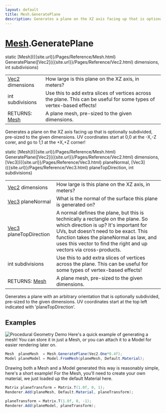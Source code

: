 ```yaml
---
layout: default
title: Mesh.GeneratePlane
description: Generates a plane on the XZ axis facing up that is optionally subdivided, pre-sized to the given dimensions. UV coordinates start at 0,0 at the -X,-Z corer, and go to 1,1 at the +X,+Z corner!
---
```

# [Mesh]({{site.url}}/Pages/Reference/Mesh.html).GeneratePlane

<div class='signature' markdown='1'>
static [Mesh]({{site.url}}/Pages/Reference/Mesh.html) GeneratePlane([Vec2]({{site.url}}/Pages/Reference/Vec2.html) dimensions, int subdivisions)
</div>

|  |  |
|--|--|
|[Vec2]({{site.url}}/Pages/Reference/Vec2.html) dimensions|How large is this plane on the XZ axis, in meters?|
|int subdivisions|Use this to add extra slices of vertices across the plane.              This can be useful for some types of vertex-based effects!|
|RETURNS: [Mesh]({{site.url}}/Pages/Reference/Mesh.html)|A plane mesh, pre-sized to the given dimensions.|

Generates a plane on the XZ axis facing up that is optionally subdivided, pre-sized to the given
dimensions. UV coordinates start at 0,0 at the -X,-Z corer, and go to 1,1 at the +X,+Z corner!
<div class='signature' markdown='1'>
static [Mesh]({{site.url}}/Pages/Reference/Mesh.html) GeneratePlane([Vec2]({{site.url}}/Pages/Reference/Vec2.html) dimensions, [Vec3]({{site.url}}/Pages/Reference/Vec3.html) planeNormal, [Vec3]({{site.url}}/Pages/Reference/Vec3.html) planeTopDirection, int subdivisions)
</div>

|  |  |
|--|--|
|[Vec2]({{site.url}}/Pages/Reference/Vec2.html) dimensions|How large is this plane on the XZ axis, in meters?|
|[Vec3]({{site.url}}/Pages/Reference/Vec3.html) planeNormal|What is the normal of the surface this plane is generated on?|
|[Vec3]({{site.url}}/Pages/Reference/Vec3.html) planeTopDirection|A normal defines the plane, but this is technically a rectangle on the              plane. So which direction is up? It's important for UVs, but doesn't need to be exact. This function takes             the planeNormal as law, and uses this vector to find the right and up vectors via cross-products.|
|int subdivisions|Use this to add extra slices of vertices across the plane.              This can be useful for some types of vertex-based effects!|
|RETURNS: [Mesh]({{site.url}}/Pages/Reference/Mesh.html)|A plane mesh, pre-sized to the given dimensions.|

Generates a plane with an arbitrary orientation that is optionally subdivided, pre-sized to the given
dimensions. UV coordinates start at the top left indicated with 'planeTopDirection'.




## Examples

![Procedural Geometry Demo]({{site.url}}/img/screenshots/ProceduralGeometry.jpg)
Here's a quick example of generating a mesh! You can store it in just a
Mesh, or you can attach it to a Model for easier rendering later on.
```csharp
Mesh  planeMesh  = Mesh.GeneratePlane(Vec2.One*0.4f);
Model planeModel = Model.FromMesh(planeMesh, Default.Material);
```
Drawing both a Mesh and a Model generated this way is reasonably simple,
here's a short example! For the Mesh, you'll need to create your own material,
we just loaded up the default Material here.
```csharp
Matrix planeTransform = Matrix.T(1.0f, 0, 1);
Renderer.Add(planeMesh, Default.Material, planeTransform);

planeTransform = Matrix.T(1.0f, 0, -1);
Renderer.Add(planeModel, planeTransform);
```

